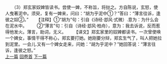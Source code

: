 　　（3）郑玄家奴婢皆读书。尝使一婢，不称旨，将挞之。方自陈说，玄怒，使人曳著泥中。须臾，复有一婢来，问曰：“胡为乎泥中①？”答曰：“薄言往诉，逢彼之奴②。”
　　【注释】①“胡为”句：引自《诗经·邶风·式微）.意为：为什么会在泥水中。
　　②“薄言”句：引自（诗经·邶风·柏舟），意为：我去诉说，反而惹得他发火。薄言，助词，无义。
　　【译文】郑玄家里的奴婢都读书。一次曾使唤一个婢女，事情干得不称心，郑玄要打她。她刚要分辩，郑玄生气了，叫人把她拉到泥里。一会儿.又有一个婢女走来，问她：“胡为乎泥中？”她回答说：“薄言往诉，逢彼之怒。”
<br>[上一篇](04_002) [回卷首](04_000) [下一篇](04_004)
